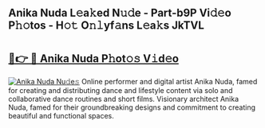 ## Anika Nuda L𝚎a𝚔ed N𝚞𝚍e - Part-b9P Vi𝚍𝚎o P𝚑𝚘tos - H𝚘𝚝 O𝚗𝚕yf𝚊ns L𝚎a𝚔s JkTVL

# <h2><a href="http://kfan7c.oniu.top/?m=Anika+Nuda">🔗👉 🔴 Anika Nuda P𝚑ot𝚘𝚜 V𝚒d𝚎o</a></h2>

[![Anika Nuda Nu𝚍e𝚜](https://i.imgur.com/0qMVB7G.gif)](http://kfan7c.oniu.top/?m=Anika+Nuda)
Online performer and digital artist Anika Nuda, famed for creating and distributing dance and lifestyle content via solo and collaborative dance routines and short films. Visionary architect Anika Nuda, famed for their groundbreaking designs and commitment to creating beautiful and functional spaces.  
